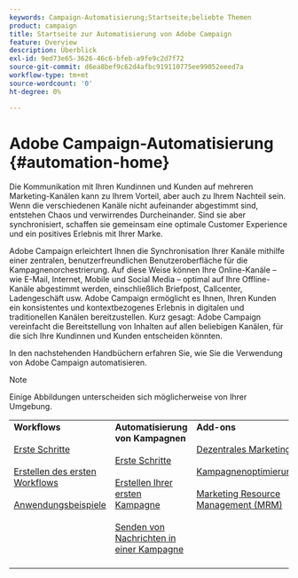 ```yaml
---
keywords: Campaign-Automatisierung;Startseite;beliebte Themen
product: campaign
title: Startseite zur Automatisierung von Adobe Campaign
feature: Overview
description: Überblick
exl-id: 9ed73e65-3626-46c6-bfeb-a9fe9c2d7f72
source-git-commit: d6ea8bef9c62d4afbc919110775ee99052eeed7a
workflow-type: tm+mt
source-wordcount: '0'
ht-degree: 0%

---
```


# Adobe Campaign-Automatisierung {#automation-home}

Die Kommunikation mit Ihren Kundinnen und Kunden auf mehreren Marketing-Kanälen kann zu Ihrem Vorteil, aber auch zu Ihrem Nachteil sein. Wenn die verschiedenen Kanäle nicht aufeinander abgestimmt sind, entstehen Chaos und verwirrendes Durcheinander. Sind sie aber synchronisiert, schaffen sie gemeinsam eine optimale Customer Experience und ein positives Erlebnis mit Ihrer Marke.

Adobe Campaign erleichtert Ihnen die Synchronisation Ihrer Kanäle mithilfe einer zentralen, benutzerfreundlichen Benutzeroberfläche für die Kampagnenorchestrierung. Auf diese Weise können Ihre Online-Kanäle – wie E-Mail, Internet, Mobile und Social Media – optimal auf Ihre Offline-Kanäle abgestimmt werden, einschließlich Briefpost, Callcenter, Ladengeschäft usw. Adobe Campaign ermöglicht es Ihnen, Ihren Kunden ein konsistentes und kontextbezogenes Erlebnis in digitalen und traditionellen Kanälen bereitzustellen. Kurz gesagt: Adobe Campaign vereinfacht die Bereitstellung von Inhalten auf allen beliebigen Kanälen, für die sich Ihre Kundinnen und Kunden entscheiden könnten.


In den nachstehenden Handbüchern erfahren Sie, wie Sie die Verwendung von Adobe Campaign automatisieren.

>[!NOTE]
>Einige Abbildungen unterscheiden sich möglicherweise von Ihrer Umgebung.


<table>
<tr>
  <td valign="top">
    <div>
    <b>Workflows</b>
    </div>
    <br>
    <div>
    <a href="workflow/about-workflows.md">Erste Schritte</a>
    </div>
    <br>     
    <div>
    <a href="workflow/build-a-workflow.md">Erstellen des ersten Workflows</a>
    </div>
    <br>
    <div>
    <a href="workflow/workflow-use-cases.md">Anwendungsbeispiele</a>
    </div>
    <br>
  </td>
  <td valign="top">
    <div>
    <b>Automatisierung von Kampagnen</b>
    </div>
    <br>
    <div>
    <a href="campaigns/set-up-campaigns.md">Erste Schritte</a>
    </div>
    <br>
    <div>
    <a href="campaigns/marketing-campaign-create.md">Erstellen Ihrer ersten Kampagne</a>
    </div>
    <br>
    <div>
    <a href="campaigns/marketing-campaign-deliveries.md">Senden von Nachrichten in einer Kampagne</a>
    </div>
    <br>
  </td>
  <td valign="top">
    <div>
    <b>Add-ons</b>
    </div>
    <br>
    <div>
    <a href="distributed-marketing/about-distributed-marketing.md">Dezentrales Marketing</a>
    </div>
    <br>
    <div>
    <a href="campaign-opt/campaign-typologies.md">Kampagnenoptimierung</a>
    </div>
    <br>
    <div>
    <a href="mrm/about-marketing-resource-management.md">Marketing Resource Management (MRM)</a>
    </div>
    <br>
  </td>
</tr>
</table>
